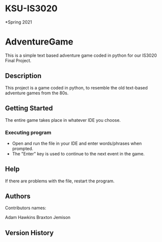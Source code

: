 # KSU-IS3020
*Spring 2021
# AdventureGame

This is a simple text based adventure game coded in python for our IS3020 Final Project.

## Description

This project is a game coded in python, to resemble the old text-based adventure games from the 80s. 
## Getting Started
The entire game takes place in whatever IDE you choose.

### Executing program

* Open and run the file in your IDE and enter words/phrases when prompted. 
* The "Enter" key is used to continue to the next event in the game.

## Help
If there are problems with the file, restart the program.


## Authors

Contributors names:

Adam Hawkins
Braxton Jemison

## Version History
